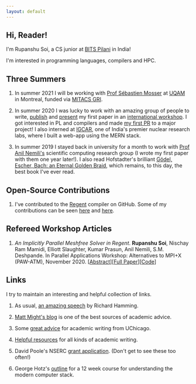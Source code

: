 ```yaml
---
layout: default
---
```


## Hi, Reader!

I'm Rupanshu Soi, a CS junior at [BITS Pilani](https://www.bits-pilani.ac.in/) in India!

I'm interested in programming languages, compilers and HPC.

## Three Summers

1. In summer 2021 I will be working with [Prof Sébastien Mosser](https://mosser.github.io/) at [UQAM](https://www.uqam.ca) in Montreal, funded via [MITACS GRI](https://www.mitacs.ca/en/programs/globalink/globalink-research-internship).

2. In summer 2020 I was lucky to work with an amazing group of people to write, [publish](https://conferences.computer.org/scwpub/pdfs/PAW-ATM2020-3hAMYwhCnnpHT0m34Bcu1H/545000a040/545000a040.pdf) and [present](https://sc20.supercomputing.org/presentation/?id=ws_pawatm108&sess=sess218) my first paper in an [international workshop](https://sourceryinstitute.github.io/PAW/). I got interested in PL and compilers and made [my first PR](https://github.com/StanfordLegion/legion/pull/800) to a major project! I also interned at [IGCAR](http://www.igcar.gov.in/), one of India's premier nuclear research labs, where I built a web-app using the MERN stack.

3. In summer 2019 I stayed back in university for a month to work with [Prof Anil Nemili's](https://universe.bits-pilani.ac.in/hyderabad/nanil/Profile) scientific computing research group (I wrote my first paper with them one year later!). I also read Hofstadter's brilliant [Gödel, Escher, Bach: an Eternal Golden Braid](https://en.wikipedia.org/wiki/G%C3%B6del,_Escher,_Bach), which remains, to this day, the best book I've ever read.

## Open-Source Contributions
1. I've contributed to the [Regent](http://regent-lang.org/) compiler on GitHub. Some of my contributions can be seen [here](https://github.com/StanfordLegion/legion/pulls?q=author%3Arupanshusoi) and [here](https://github.com/StanfordLegion/legion/issues?q=author%3Arupanshusoi+is%3Aissue+label%3Abug).

## Refereed Workshop Articles
1. _An Implicitly Parallel Meshfree Solver in Regent_. **Rupanshu Soi**, Nischay Ram Mamidi, Elliott Slaughter, Kumar Prasun, Anil Nemili, S.M. Deshpande. In Parallel Applications Workshop: Alternatives to MPI+X (PAW-ATM), November 2020. [[Abstract](https://sc20.supercomputing.org/presentation/?id=ws_pawatm108&sess=sess218)][[Full Paper](https://conferences.computer.org/scwpub/pdfs/PAW-ATM2020-3hAMYwhCnnpHT0m34Bcu1H/545000a040/545000a040.pdf)][[Code](https://github.com/rupanshusoi/meshfree_solver_regent)]

## Links

I try to maintain an interesting and helpful collection of links.

1. As usual, [an amazing speech](https://www.mccurley.org/advice/hamming_advice.html) by Richard Hamming.

2. [Matt Might's blog](http://matt.might.net/articles) is one of the best sources of academic advice.

3. Some [great advice](https://www.youtube.com/watch?v=vtIzMaLkCaM) for academic writing from UChicago.

4. [Helpful resources](https://www.oacommunity.org/resources) for all kinds of academic writing.

5. David Poole's NSERC [grant application](https://www.cs.ubc.ca/~poole/poole-NSERC-101-2010.pdf). (Don't get to see these too often!)

6. George Hotz's [outline](https://github.com/geohot/fromthetransistor) for a 12 week course for understanding the modern computer stack.
